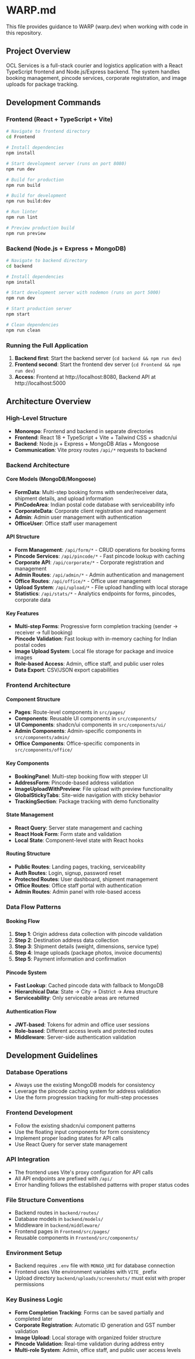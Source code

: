 # WARP.md

This file provides guidance to WARP (warp.dev) when working with code in this repository.

## Project Overview

OCL Services is a full-stack courier and logistics application with a React TypeScript frontend and Node.js/Express backend. The system handles booking management, pincode services, corporate registration, and image uploads for package tracking.

## Development Commands

### Frontend (React + TypeScript + Vite)
```bash
# Navigate to frontend directory
cd Frontend

# Install dependencies
npm install

# Start development server (runs on port 8080)
npm run dev

# Build for production
npm run build

# Build for development
npm run build:dev

# Run linter
npm run lint

# Preview production build
npm run preview
```

### Backend (Node.js + Express + MongoDB)
```bash
# Navigate to backend directory
cd backend

# Install dependencies
npm install

# Start development server with nodemon (runs on port 5000)
npm run dev

# Start production server
npm start

# Clean dependencies
npm run clean
```

### Running the Full Application
1. **Backend first**: Start the backend server (`cd backend && npm run dev`)
2. **Frontend second**: Start the frontend dev server (`cd Frontend && npm run dev`)
3. **Access**: Frontend at http://localhost:8080, Backend API at http://localhost:5000

## Architecture Overview

### High-Level Structure
- **Monorepo**: Frontend and backend in separate directories
- **Frontend**: React 18 + TypeScript + Vite + Tailwind CSS + shadcn/ui
- **Backend**: Node.js + Express + MongoDB Atlas + Mongoose
- **Communication**: Vite proxy routes `/api/*` requests to backend

### Backend Architecture

#### Core Models (MongoDB/Mongoose)
- **FormData**: Multi-step booking forms with sender/receiver data, shipment details, and upload information
- **PinCodeArea**: Indian postal code database with serviceability info
- **CorporateData**: Corporate client registration and management
- **Admin**: Admin user management with authentication
- **OfficeUser**: Office staff user management

#### API Structure
- **Form Management**: `/api/form/*` - CRUD operations for booking forms
- **Pincode Services**: `/api/pincode/*` - Fast pincode lookup with caching
- **Corporate API**: `/api/corporate/*` - Corporate registration and management
- **Admin Routes**: `/api/admin/*` - Admin authentication and management
- **Office Routes**: `/api/office/*` - Office user management
- **Upload System**: `/api/upload/*` - File upload handling with local storage
- **Statistics**: `/api/stats/*` - Analytics endpoints for forms, pincodes, corporate data

#### Key Features
- **Multi-step Forms**: Progressive form completion tracking (sender → receiver → full booking)
- **Pincode Validation**: Fast lookup with in-memory caching for Indian postal codes
- **Image Upload System**: Local file storage for package and invoice images
- **Role-based Access**: Admin, office staff, and public user roles
- **Data Export**: CSV/JSON export capabilities

### Frontend Architecture

#### Component Structure
- **Pages**: Route-level components in `src/pages/`
- **Components**: Reusable UI components in `src/components/`
- **UI Components**: shadcn/ui components in `src/components/ui/`
- **Admin Components**: Admin-specific components in `src/components/admin/`
- **Office Components**: Office-specific components in `src/components/office/`

#### Key Components
- **BookingPanel**: Multi-step booking flow with stepper UI
- **AddressForm**: Pincode-based address validation
- **ImageUploadWithPreview**: File upload with preview functionality
- **GlobalStickyTabs**: Site-wide navigation with sticky behavior
- **TrackingSection**: Package tracking with demo functionality

#### State Management
- **React Query**: Server state management and caching
- **React Hook Form**: Form state and validation
- **Local State**: Component-level state with React hooks

#### Routing Structure
- **Public Routes**: Landing pages, tracking, serviceability
- **Auth Routes**: Login, signup, password reset
- **Protected Routes**: User dashboard, shipment management
- **Office Routes**: Office staff portal with authentication
- **Admin Routes**: Admin panel with role-based access

### Data Flow Patterns

#### Booking Flow
1. **Step 1**: Origin address data collection with pincode validation
2. **Step 2**: Destination address data collection
3. **Step 3**: Shipment details (weight, dimensions, service type)
4. **Step 4**: Image uploads (package photos, invoice documents)
5. **Step 5**: Payment information and confirmation

#### Pincode System
- **Fast Lookup**: Cached pincode data with fallback to MongoDB
- **Hierarchical Data**: State → City → District → Area structure
- **Serviceability**: Only serviceable areas are returned

#### Authentication Flow
- **JWT-based**: Tokens for admin and office user sessions
- **Role-based**: Different access levels and protected routes
- **Middleware**: Server-side authentication validation

## Development Guidelines

### Database Operations
- Always use the existing MongoDB models for consistency
- Leverage the pincode caching system for address validation
- Use the form progression tracking for multi-step processes

### Frontend Development
- Follow the existing shadcn/ui component patterns
- Use the floating input components for form consistency
- Implement proper loading states for API calls
- Use React Query for server state management

### API Integration
- The frontend uses Vite's proxy configuration for API calls
- All API endpoints are prefixed with `/api/`
- Error handling follows the established patterns with proper status codes

### File Structure Conventions
- Backend routes in `backend/routes/`
- Database models in `backend/models/`
- Middleware in `backend/middleware/`
- Frontend pages in `Frontend/src/pages/`
- Reusable components in `Frontend/src/components/`

### Environment Setup
- Backend requires `.env` file with `MONGO_URI` for database connection
- Frontend uses Vite environment variables with `VITE_` prefix
- Upload directory `backend/uploads/screenshots/` must exist with proper permissions

### Key Business Logic
- **Form Completion Tracking**: Forms can be saved partially and completed later
- **Corporate Registration**: Automatic ID generation and GST number validation
- **Image Upload**: Local storage with organized folder structure
- **Pincode Validation**: Real-time validation during address entry
- **Multi-role System**: Admin, office staff, and public user access levels